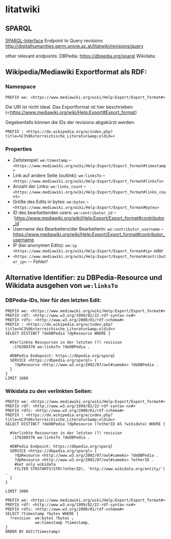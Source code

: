 # litatwiki

## SPARQL
[SPARQL-Interface](sparql.html)
Endpoint to Query revisions http://digitalhumanities.germ.univie.ac.at/litatwiki/revisions/query

other relevant endpoints:
DBPedia: https://dbpedia.org/sparql
Wikidata:

## Wikipedia/Mediawiki Exportformat als RDF:

### Namespace

``PREFIX we: <https://www.mediawiki.org/wiki/Help:Export/Export_format#>``

Die URI ist nicht ideal. Das Exportformat ist hier beschrieben: (<https://www.mediawiki.org/wiki/Help:Export#Export_format)

Gegebenfalls können die IDs der revisions abgekürzt werden:

``PREFIX : <https://de.wikipedia.org/w/index.php?title=%C3%96sterreichische_Literatur&amp;oldid=>``

### Properties

* Zeitstempel: `we:timestamp` – `<https://www.mediawiki.org/wiki/Help:Export/Export_format#timestamp>`
* Link auf andere Seite (outlink): `we:linksTo` – `<https://www.mediawiki.org/wiki/Help:Export/Export_format#linksTo>`
* Anzahl der Links: `we:links_count` – `<https://www.mediawiki.org/wiki/Help:Export/Export_format#links_count>`
* Größe des Edits in bytes: `we:bytes` – `<https://www.mediawiki.org/wiki/Help:Export/Export_format#bytes>`
* ID des bearbeitenden users: `we:contributor_id` – `<https://www.mediawiki.org/wiki/Help:Export/Export_format#contributor_id>``
* Username des Bearbeiters/der Bearbeiterin: `we:contributor_username` – <https://www.mediawiki.org/wiki/Help:Export/Export_format#contributor_username>
* IP (bei anonymen Edits): `we:ip` `<https://www.mediawiki.org/wiki/Help:Export/Export_format#ip>`
oder
* `<https://www.mediawiki.org/wiki/Help:Export/Export_format#contributor_ip>` -- _Fehler!_


## Alternative Identifier: zu DBPedia-Resource und Wikidata ausgehen von `we:linksTo`


### DBPedia-IDs, hier für den letzten Edit:

```
PREFIX we: <https://www.mediawiki.org/wiki/Help:Export/Export_format#>
PREFIX rdf: <http://www.w3.org/1999/02/22-rdf-syntax-ns#>
PREFIX rdfs: <http://www.w3.org/2000/01/rdf-schema#>
PREFIX : <https://de.wikipedia.org/w/index.php?title=%C3%96sterreichische_Literatur&amp;oldid=>
SELECT DISTINCT ?deDBPedia ?dpResource WHERE {

  #Verlinkte Ressourcen in der letzten (?) revision
   :176308376 we:linksTo ?deDBPedia .

  #DBPedia Endopoint: https://dbpedia.org/sparql
  SERVICE <https://dbpedia.org/sparql> {
  	?dpResource <http://www.w3.org/2002/07/owl#sameAs> ?deDBPedia .
  }
}
LIMIT 1000
```

### Wikidata zu den verlinkten Seiten:

```
PREFIX we: <https://www.mediawiki.org/wiki/Help:Export/Export_format#>
PREFIX rdf: <http://www.w3.org/1999/02/22-rdf-syntax-ns#>
PREFIX rdfs: <http://www.w3.org/2000/01/rdf-schema#>
PREFIX : <https://de.wikipedia.org/w/index.php?title=%C3%96sterreichische_Literatur&amp;oldid=>
SELECT DISTINCT ?deDBPedia ?dpResource (?otherID AS ?wikidata) WHERE {

  #Verlinkte Ressourcen in der letzten (?) revision
   :176308376 we:linksTo ?deDBPedia .

  #DBPedia Endpoint: https://dbpedia.org/sparql
  SERVICE <https://dbpedia.org/sparql> {
  	?dpResource <http://www.w3.org/2002/07/owl#sameAs> ?deDBPedia .
    ?dpResource <http://www.w3.org/2002/07/owl#sameAs> ?otherID .
    #Get only wikidata
    FILTER STRSTARTS(STR(?otherID), 'http://www.wikidata.org/entity/') .
  }
}

LIMIT 1000
```


```
PREFIX we: <https://www.mediawiki.org/wiki/Help:Export/Export_format#>
PREFIX rdf: <http://www.w3.org/1999/02/22-rdf-syntax-ns#>
PREFIX rdfs: <http://www.w3.org/2000/01/rdf-schema#>
SELECT ?timestamp ?bytes WHERE {
  ?revision  we:bytes ?bytes ;
             we:timestamp ?timestamp.
}
ORDER BY ASC(?timestamp)
```
